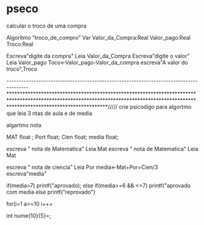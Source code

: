 # pseco
calcular o troco de uma compra

Algoritmo "troco_de_compro"
Var
Valor_da_Compra:Real
Valor_pago:Real
Troco:Real

Escreva"digite da compra"
Leia Valor_da_Compra
Escreva"digite o valor"
Leia Valor_pago
Toco<-Valor_pago-Valor_da_compra
escreva"A valor do troco",Troco

---------------------------------------------------------------------------------------************************************************************************************************************************************************************************************/////
crie psicodigo para algortmo que leia 3 ntas de aula e de media


algartmo  nota

MAT float ;
Port float;
Cien float;
media float;

escreva " nota de Matematica"
Leia Mat
escreva " nota de Matematica"
Leia Mat

escreva " nota de ciencia"
Leia Por
media<-Mat+Por+Cien/3
escreva"media"



if(media>7)
printf("aprovado);
else if(media>=6 && <=7)
printf("aprovado com media
else
printf("reprovado")


for(i=1 a>=10 i+++

 int nume{10}{5}=;



